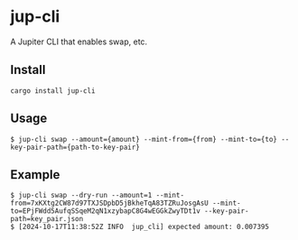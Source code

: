 # jup-cli

A Jupiter CLI that enables swap, etc.

## Install

```console
cargo install jup-cli
```

## Usage

```console
$ jup-cli swap --amount={amount} --mint-from={from} --mint-to={to} --key-pair-path={path-to-key-pair}
```

## Example

```console
$ jup-cli swap --dry-run --amount=1 --mint-from=7xKXtg2CW87d97TXJSDpbD5jBkheTqA83TZRuJosgAsU --mint-to=EPjFWdd5AufqSSqeM2qN1xzybapC8G4wEGGkZwyTDt1v --key-pair-path=key_pair.json
$ [2024-10-17T11:38:52Z INFO  jup_cli] expected amount: 0.007395
```
